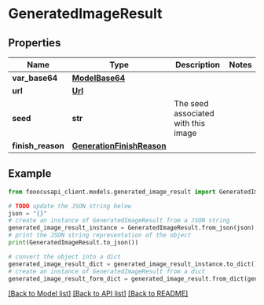# GeneratedImageResult


## Properties

Name | Type | Description | Notes
------------ | ------------- | ------------- | -------------
**var_base64** | [**ModelBase64**](ModelBase64.md) |  | 
**url** | [**Url**](Url.md) |  | 
**seed** | **str** | The seed associated with this image | 
**finish_reason** | [**GenerationFinishReason**](GenerationFinishReason.md) |  | 

## Example

```python
from fooocusapi_client.models.generated_image_result import GeneratedImageResult

# TODO update the JSON string below
json = "{}"
# create an instance of GeneratedImageResult from a JSON string
generated_image_result_instance = GeneratedImageResult.from_json(json)
# print the JSON string representation of the object
print(GeneratedImageResult.to_json())

# convert the object into a dict
generated_image_result_dict = generated_image_result_instance.to_dict()
# create an instance of GeneratedImageResult from a dict
generated_image_result_form_dict = generated_image_result.from_dict(generated_image_result_dict)
```
[[Back to Model list]](../README.md#documentation-for-models) [[Back to API list]](../README.md#documentation-for-api-endpoints) [[Back to README]](../README.md)


